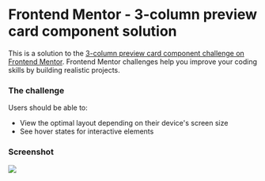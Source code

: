 # Frontend Mentor - 3-column preview card component solution

This is a solution to the [3-column preview card component challenge on Frontend Mentor](https://www.frontendmentor.io/challenges/3column-preview-card-component-pH92eAR2-). Frontend Mentor challenges help you improve your coding skills by building realistic projects. 

### The challenge
Users should be able to:
- View the optimal layout depending on their device's screen size
- See hover states for interactive elements

### Screenshot

![](./screenshot.jpg)
